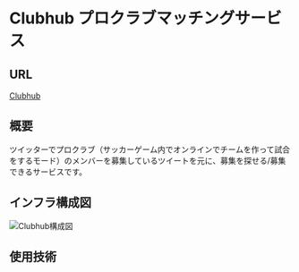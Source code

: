 # Clubhub  プロクラブマッチングサービス

## URL
[Clubhub](https://clubes.ml/)

## 概要
ツイッターでプロクラブ（サッカーゲーム内でオンラインでチームを作って試合をするモード）のメンバーを募集しているツイートを元に、募集を探せる/募集できるサービスです。

## インフラ構成図
![Clubhub構成図](https://user-images.githubusercontent.com/43578455/98728555-04c9a300-23dd-11eb-93b6-49ee900b51fe.jpg)

## 使用技術
